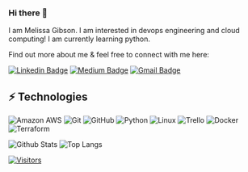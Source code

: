 <!-- LUIT GitHub Profile Template -->

<!-- Keep "Hi there" or replace it with a greeting of your own! -->

### Hi there 👋
I am Melissa Gibson. I am interested in devops engineering and cloud computing! I am currently learning python.

Find out more about me & feel free to connect with me here:

<!-- Replace the fields below with the information requested. Remember to remove the encapsulating <> characters. For spaces in names, use %20 (e.g. Broadus%20Palmer) -->

[![Linkedin Badge](https://img.shields.io/badge/-Melissa%20Gibson-blue?style=flat-square&logo=Linkedin&logoColor=white&link=www.linkedin.com/in/melissa-gibson-5688a2235)](www.linkedin.com/in/melissa-gibson-5688a2235)
[![Medium Badge](https://img.shields.io/badge/Melissa%20Gibson-12100E?style=flat-square&logo=medium&logoColor=white&link=https://medium.com/@melissgibson)](https://medium.com/@melissgibson)
[![Gmail Badge](https://img.shields.io/badge/-melcassidy45@gmail.com-c14438?style=flat-square&logo=Gmail&logoColor=white&link=mailto:melcassidy45@gmail.com)](mailto:melcassidy45@gmail.com)

## ⚡ Technologies

<!-- Check out the Badges folder for more badges -->

![Amazon AWS](https://img.shields.io/badge/Amazon%20AWS-232F3E?style=flat-square&logo=amazon-aws)
![Git](https://img.shields.io/badge/-Git-black?style=flat-square&logo=git)
![GitHub](https://img.shields.io/badge/-GitHub-181717?style=flat-square&logo=github)
![Python](https://img.shields.io/badge/-Python-black?style=flat-square&logo=Python)
![Linux](https://img.shields.io/badge/Linux-FCC624?style=flat-square&logo=linux&logoColor=black)
![Trello](https://img.shields.io/badge/Trello-%23026AA7.svg?style=flat-square&logo=Trello&logoColor=white)
![Docker](https://img.shields.io/badge/docker-%230db7ed.svg?style=for-the-badge&logo=docker&logoColor=white)
![Terraform](https://img.shields.io/badge/terraform-%235835CC.svg?style=for-the-badge&logo=terraform&logoColor=white)

<!-- Replace the fields below with the information requested. Remember to remove the encapsulating <> characters. -->

![Github Stats](https://github-readme-stats.vercel.app/api?username=melisgibson&count_private=true&show_icons=true&include_all_commits=true)
![Top Langs](https://github-readme-stats.vercel.app/api/top-langs/?username=melisgibson&hide=TeX&layout=compact)


[![Visitors](https://api.visitorbadge.io/api/visitors?path=melisgibson%2Fmelisgibson&label=VISITORS&countColor=%23263759)](https://visitorbadge.io/status?path=melisgibson%2Fmelisgibson)
